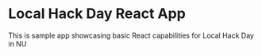 # Local Hack Day React App

This is sample app showcasing basic React capabilities for Local Hack Day in NU